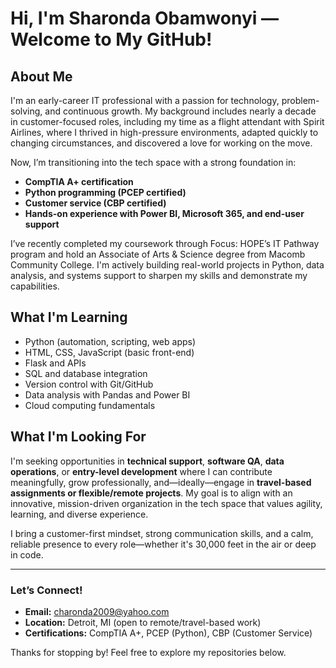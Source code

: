 # Hi, I'm Sharonda Obamwonyi — Welcome to My GitHub!

## About Me

I'm an early-career IT professional with a passion for technology, problem-solving, and continuous growth. My background includes nearly a decade in customer-focused roles, including my time as a flight attendant with Spirit Airlines, where I thrived in high-pressure environments, adapted quickly to changing circumstances, and discovered a love for working on the move.

Now, I’m transitioning into the tech space with a strong foundation in:

- **CompTIA A+ certification**
- **Python programming (PCEP certified)**
- **Customer service (CBP certified)**
- **Hands-on experience with Power BI, Microsoft 365, and end-user support**

I’ve recently completed my coursework through Focus: HOPE’s IT Pathway program and hold an Associate of Arts & Science degree from Macomb Community College. I'm actively building real-world projects in Python, data analysis, and systems support to sharpen my skills and demonstrate my capabilities.

## What I'm Learning

- Python (automation, scripting, web apps)
- HTML, CSS, JavaScript (basic front-end)
- Flask and APIs
- SQL and database integration
- Version control with Git/GitHub
- Data analysis with Pandas and Power BI
- Cloud computing fundamentals

## What I'm Looking For

I'm seeking opportunities in **technical support**, **software QA**, **data operations**, or **entry-level development** where I can contribute meaningfully, grow professionally, and—ideally—engage in **travel-based assignments or flexible/remote projects**. My goal is to align with an innovative, mission-driven organization in the tech space that values agility, learning, and diverse experience.

I bring a customer-first mindset, strong communication skills, and a calm, reliable presence to every role—whether it's 30,000 feet in the air or deep in code.

---

### Let’s Connect!

- **Email:** charonda2009@yahoo.com  
- **Location:** Detroit, MI (open to remote/travel-based work)
- **Certifications:** CompTIA A+, PCEP (Python), CBP (Customer Service)

Thanks for stopping by! Feel free to explore my repositories below.
